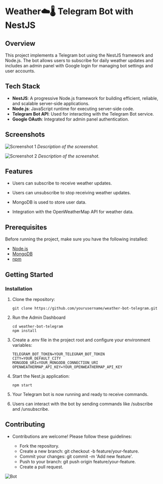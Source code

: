 # Weather☁️🌡️ Telegram Bot with NestJS

## Overview

This project implements a Telegram bot using the NestJS framework and Node.js. 
The bot allows users to subscribe for daily weather updates and includes an admin panel with Google login for managing bot settings and user accounts.

## Tech Stack

- **NestJS**: A progressive Node.js framework for building efficient, reliable, and scalable server-side applications.
- **Node.js**: JavaScript runtime for executing server-side code.
- **Telegram Bot API**: Used for interacting with the Telegram Bot service.
- **Google OAuth**: Integrated for admin panel authentication.
  
## Screenshots

![Screenshot 1](/screenshots/screenshot1.png)
*Description of the screenshot.*

![Screenshot 2](/screenshots/screenshot2.png)
*Description of the screenshot.*



## Features

- Users can subscribe to receive weather updates.

- Users can unsubscribe to stop receiving weather updates.

 - MongoDB is used to store user data.

- Integration with the OpenWeatherMap API for weather data.

## Prerequisites

Before running the project, make sure you have the following installed:

- [Node.js](https://nodejs.org/)
- [MongoDB](https://www.mongodb.com/)
- [npm](https://www.npmjs.com/)

## Getting Started

### Installation 

1. Clone the repository:

   ```shell
   git clone https://github.com/yourusername/weather-bot-telegram.git
   ```
2. Run the Admin Dashboard
    ```
   cd weather-bot-telegram
   npm install
   ```
3. Create a .env file in the project root and configure your environment variables:
    ```
    TELEGRAM_BOT_TOKEN=YOUR_TELEGRAM_BOT_TOKEN
    CITY=YOUR_DEFAULT_CITY
    MONGODB_URI=YOUR_MONGODB_CONNECTION_URI
    OPENWEATHERMAP_API_KEY=YOUR_OPENWEATHERMAP_API_KEY
    ```
    
4. Start the Nest.js application:
    ```
    npm start
    ```
5. Your Telegram bot is now running and ready to receive commands.

6. Users can interact with the bot by sending commands like /subscribe and /unsubscribe.


## Contributing 
- Contributions are welcome! Please follow these guidelines:

    - Fork the repository.
    - Create a new branch: git checkout -b feature/your-feature.
    - Commit your changes: git commit -m 'Add new feature'.
    - Push to your branch: git push origin feature/your-feature.
    - Create a pull request.
    



![Bot](https://github.com](https://t.me/tempaniketbot)https://t.me/tempaniketbot/)
